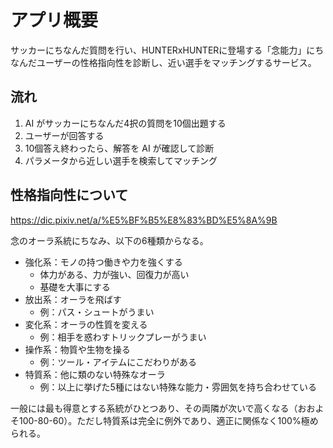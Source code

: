 # アプリ概要
サッカーにちなんだ質問を行い、HUNTERxHUNTERに登場する「念能力」にちなんだユーザーの性格指向性を診断し、近い選手をマッチングするサービス。

## 流れ
1. AI がサッカーにちなんだ4択の質問を10個出題する
2. ユーザーが回答する
3. 10個答え終わったら、解答を AI が確認して診断
4. パラメータから近しい選手を検索してマッチング

## 性格指向性について
https://dic.pixiv.net/a/%E5%BF%B5%E8%83%BD%E5%8A%9B

念のオーラ系統にちなみ、以下の6種類からなる。

- 強化系：モノの持つ働きや力を強くする
  - 体力がある、力が強い、回復力が高い
  - 基礎を大事にする
- 放出系：オーラを飛ばす
  - 例：パス・シュートがうまい
- 変化系：オーラの性質を変える
  - 例：相手を惑わすトリックプレーがうまい
- 操作系：物質や生物を操る
  - 例：ツール・アイテムにこだわりがある
- 特質系：他に類のない特殊なオーラ
  - 例：以上に挙げた5種にはない特殊な能力・雰囲気を持ち合わせている

一般には最も得意とする系統がひとつあり、その両隣が次いで高くなる（おおよそ100-80-60）。ただし特質系は完全に例外であり、適正に関係なく100%極められる。
